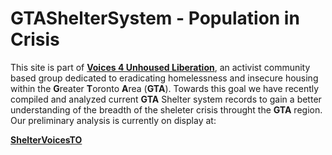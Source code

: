 # GTAShelterSystem - Population in Crisis

This site is part of **<a href="https://www.unhousedliberation.ca/about">Voices 4 Unhoused Liberation</a>**, an activist community based group dedicated to eradicating homelessness and insecure housing within the **G**reater **T**oronto **A**rea (**GTA**). Towards this goal we have recently compiled and analyzed current **GTA** Shelter system records to gain a better understanding of the breadth of the sheleter crisis throught the **GTA** region. Our preliminary analysis is currently on display at: 

**<a href="https://sheltervoicesto.github.io/GTAShelterSystem/">ShelterVoicesTO</a>**





